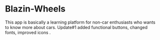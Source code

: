 # Blazin-Wheels
This app is basically a learning platform for non-car enthusiasts who wants to know more about cars.
Update#1
added functional buttons, changed fonts, improved icons .
